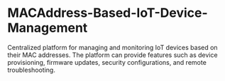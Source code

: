 # MACAddress-Based-IoT-Device-Management
Centralized platform for managing and monitoring IoT devices based on their MAC addresses. The platform can provide features such as device provisioning, firmware updates, security configurations, and remote troubleshooting.
